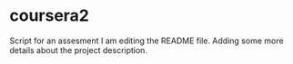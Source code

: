 # coursera2
Script for an assesment
I am editing the README file. Adding some more details about the project description.
